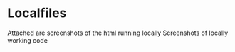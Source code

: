 # Localfiles
Attached are screenshots of the html running locally
Screenshots of locally working code
